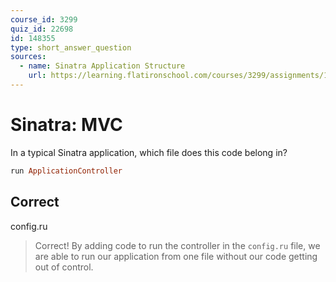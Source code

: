 ```yaml
---
course_id: 3299
quiz_id: 22698
id: 148355
type: short_answer_question
sources:
  - name: Sinatra Application Structure
    url: https://learning.flatironschool.com/courses/3299/assignments/134040
---
```


# Sinatra: MVC

In a typical Sinatra application, which file does this code belong in?

```rb
run ApplicationController
```

## Correct

config.ru

> Correct! By adding code to run the controller in the `config.ru` file, we are
> able to run our application from one file without our code getting out of
> control.
